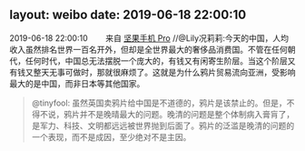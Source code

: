layout: weibo
date: 2019-06-18 22:00:10
---
<meta name="referrer" content="no-referrer" />

2019-06-18 22:00:10  &nbsp;&nbsp;&nbsp;&nbsp;&nbsp;&nbsp; 来自 <a href="http://app.weibo.com/t/feed/Z4AgP" rel="nofollow">坚果手机 Pro</a>
//@Lily况莉莉:今天的中国，人均收入虽然排名世界一百名开外，但却是全世界最大的奢侈品消费国。不管在任何朝代，任何时代，中国总无法摆脱一个庞大的，有钱又有闲寄生阶层。当这个阶层又有钱又整天无事可做时，那就很麻烦了。这就是为什么鸦片贸易流向亚洲，受影响最大的是中国，而非日本等其他国家。
>  @tinyfool: 虽然英国卖鸦片给中国是不道德的，鸦片是该禁止的。但是，不得不说，鸦片并不是晚晴最大的问题。晚清的问题是整个体制病入膏肓了，是军力、科技、文明都远远被世界抛到后面了。鸦片的泛滥是晚清的问题的一个表现，而不是成因，至少绝对不是主因。 ​​​
